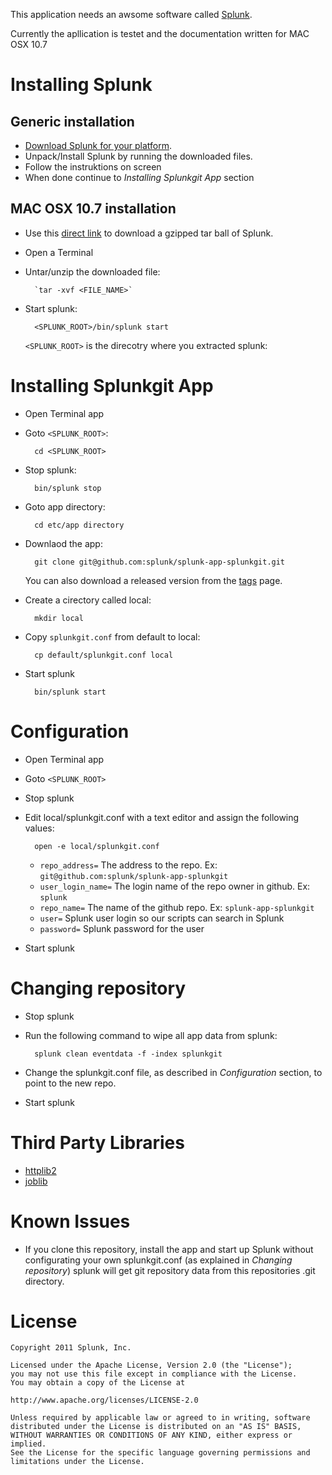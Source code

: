 This application needs an awsome software called [Splunk](http://www.splunk.com/).

Currently the apllication is testet and the documentation written for MAC OSX 10.7

Installing Splunk
=================

Generic installation
--------------------

- [Download Splunk for your platform](http://www.splunk.com/download?r=productOverview).
- Unpack/Install Splunk by running the downloaded files.
- Follow the instruktions on screen
- When done continue to *Installing Splunkgit App* section

MAC OSX 10.7 installation
-------------------------

- Use this [direct link][] to download a gzipped tar ball of Splunk.
- Open a Terminal 
- Untar/unzip the downloaded file:
    
        `tar -xvf <FILE_NAME>`
- Start splunk:

        <SPLUNK_ROOT>/bin/splunk start
  `<SPLUNK_ROOT>` is the direcotry where you extracted splunk:

[direct link]:http://www.splunk.com/index.php/download_track?file=4.2.4/splunk/osx/splunk-4.2.4-110225-Darwin-universal.tgz&platform=MacOS&architecture=x86&version=4.2.4&typed=release&name=osx_installer&d=pro
       "Direct link to Splunk for MAC"

Installing Splunkgit App
========================

- Open Terminal app
- Goto `<SPLUNK_ROOT>`:

        cd <SPLUNK_ROOT>
- Stop splunk:

        bin/splunk stop
- Goto app directory:

        cd etc/app directory
- Downlaod the app:
        
        git clone git@github.com:splunk/splunk-app-splunkgit.git
  You can also download a released version from the [tags](./tags) page.
- Create a cirectory called local:

        mkdir local
- Copy `splunkgit.conf` from default to local:

        cp default/splunkgit.conf local
- Start splunk

        bin/splunk start

Configuration
=============

- Open Terminal app
- Goto `<SPLUNK_ROOT>`
- Stop splunk
- Edit local/splunkgit.conf with a text editor and assign the following values:

        open -e local/splunkgit.conf

    - `repo_address=` The address to the repo. Ex: `git@github.com:splunk/splunk-app-splunkgit`
    - `user_login_name=` The login name of the repo owner in github. Ex: `splunk`
    - `repo_name=` The name of the github repo. Ex: `splunk-app-splunkgit`
    - `user=` Splunk user login so our scripts can search in Splunk
    - `password=` Splunk password for the user

- Start splunk

Changing repository
===================

- Stop splunk
- Run the following command to wipe all app data from splunk:

        splunk clean eventdata -f -index splunkgit

- Change the splunkgit.conf file, as described in *Configuration* section, to point to the new repo.
- Start splunk

Third Party Libraries
=====================

- [httplib2](http://code.google.com/p/httplib2/ "httplib2")
- [joblib](http://code.google.com/p/httplib2/ "joblib")

Known Issues
============

- If you clone this repository, install the app and start up Splunk without configurating your own splunkgit.conf (as explained in *Changing repository*) splunk will get git repository data from this repositories .git directory.

License
=======

    Copyright 2011 Splunk, Inc.
    
    Licensed under the Apache License, Version 2.0 (the "License");
    you may not use this file except in compliance with the License.
    You may obtain a copy of the License at
    
    http://www.apache.org/licenses/LICENSE-2.0
    
    Unless required by applicable law or agreed to in writing, software
    distributed under the License is distributed on an "AS IS" BASIS,
    WITHOUT WARRANTIES OR CONDITIONS OF ANY KIND, either express or implied.
    See the License for the specific language governing permissions and
    limitations under the License.
